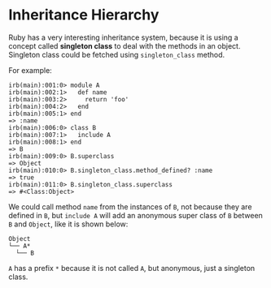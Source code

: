 # Inheritance Hierarchy

Ruby has a very interesting inheritance system, because it is using a concept called __singleton class__ to deal with the methods in an object. Singleton class could be fetched using `singleton_class` method.

For example:

  ```console
irb(main):001:0> module A
irb(main):002:1>   def name
irb(main):003:2>     return 'foo'
irb(main):004:2>   end
irb(main):005:1> end
=> :name
irb(main):006:0> class B
irb(main):007:1>   include A
irb(main):008:1> end
=> B
irb(main):009:0> B.superclass
=> Object
irb(main):010:0> B.singleton_class.method_defined? :name
=> true
irb(main):011:0> B.singleton_class.superclass
=> #<Class:Object>
  ```

We could call method `name` from the instances of `B`, not because they are defined in `B`, but `include A` will add an anonymous super class of `B` between `B` and `Object`, like it is shown below:

  ```text
Object
└── A*
    └── B
  ```

`A` has a prefix `*` because it is not called `A`, but anonymous, just a singleton class.
